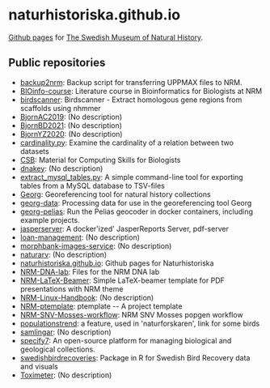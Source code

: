 # naturhistoriska.github.io

[Github pages](https://naturhistoriska.github.io) for [The Swedish Museum of Natural History](https://www.nrm.se).

## Public repositories

- [backup2nrm](https://github.com/Naturhistoriska/backup2nrm): Backup script for transferring UPPMAX files to NRM.
- [BIOinfo-course](https://github.com/Naturhistoriska/BIOinfo-course): Literature course in Bioinformatics for Biologists at NRM
- [birdscanner](https://github.com/Naturhistoriska/birdscanner): Birdscanner - Extract homologous gene regions from scaffolds using nhmmer
- [BjornAC2019](https://github.com/Naturhistoriska/BjornAC2019): (No description)
- [BjornBD2021](https://github.com/Naturhistoriska/BjornBD2021): (No description)
- [BjornYZ2020](https://github.com/Naturhistoriska/BjornYZ2020): (No description)
- [cardinality.py](https://github.com/Naturhistoriska/cardinality.py): Examine the cardinality of a relation between two datasets
- [CSB](https://github.com/Naturhistoriska/CSB): Material for Computing Skills for Biologists
- [dnakey](https://github.com/Naturhistoriska/dnakey): (No description)
- [extract_mysql_tables.py](https://github.com/Naturhistoriska/extract_mysql_tables.py): A simple command-line tool for exporting tables from a MySQL database to TSV-files
- [Georg](https://github.com/Naturhistoriska/Georg): Georeferencing tool for natural history collections
- [georg-data](https://github.com/Naturhistoriska/georg-data): Processing data for use in the georeferencing tool Georg
- [georg-pelias](https://github.com/Naturhistoriska/georg-pelias): Run the Pelias geocoder in docker containers, including example projects.
- [jasperserver](https://github.com/Naturhistoriska/jasperserver): A docker'ized' JasperReports Server, pdf-server
- [loan-management](https://github.com/Naturhistoriska/loan-management): (No description)
- [morphbank-images-service](https://github.com/Naturhistoriska/morphbank-images-service): (No description)
- [naturarv](https://github.com/Naturhistoriska/naturarv): (No description)
- [naturhistoriska.github.io](https://github.com/Naturhistoriska/naturhistoriska.github.io): Github pages for Naturhistoriska
- [NRM-DNA-lab](https://github.com/Naturhistoriska/NRM-DNA-lab): Files for the NRM DNA lab
- [NRM-LaTeX-Beamer](https://github.com/Naturhistoriska/NRM-LaTeX-Beamer): Simple LaTeX-beamer template for PDF presentations with NRM theme
- [NRM-Linux-Handbook](https://github.com/Naturhistoriska/NRM-Linux-Handbook): (No description)
- [NRM-ptemplate](https://github.com/Naturhistoriska/NRM-ptemplate): ptemplate -- A project template
- [NRM-SNV-Mosses-workflow](https://github.com/Naturhistoriska/NRM-SNV-Mosses-workflow): NRM SNV Mosses popgen workflow
- [populationstrend](https://github.com/Naturhistoriska/populationstrend): a feature, used in 'naturforskaren', link for some birds
- [samlingar](https://github.com/Naturhistoriska/samlingar): (No description)
- [specify7](https://github.com/Naturhistoriska/specify7): An open-source platform for managing biological and geological collections.
- [swedishbirdrecoveries](https://github.com/Naturhistoriska/swedishbirdrecoveries):  Package in R for Swedish Bird Recovery data and visuals
- [Toximeter](https://github.com/Naturhistoriska/Toximeter): (No description)
